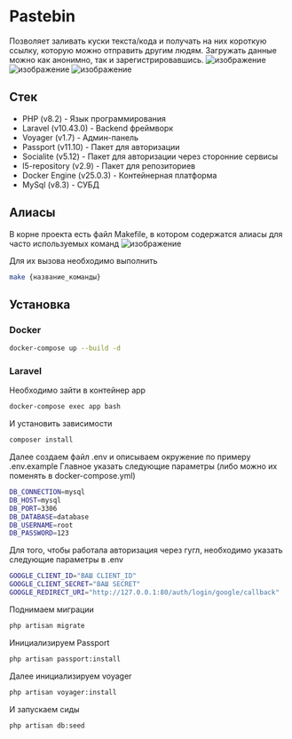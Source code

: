 # Pastebin
Позволяет заливать куски текста/кода и получать на них короткую ссылку, которую можно отправить другим людям. Загружать данные можно как анонимно, так и зарегистрировавшись.
![изображение](https://github.com/Yondu715/pastebin/assets/116293533/cd7246da-2bee-473b-bc65-b49a88103078)
![изображение](https://github.com/Yondu715/pastebin/assets/116293533/43ea732b-41a0-483c-8aa7-2775f13d0c87)
![изображение](https://github.com/Yondu715/pastebin/assets/116293533/826c7abb-9368-4e5e-8cc2-09990f95db4f)

## Стек
- PHP (v8.2) - Язык программирования
- Laravel (v10.43.0) - Backend фреймворк
- Voyager (v1.7) - Админ-панель
- Passport (v11.10) - Пакет для авторизации
- Socialite (v5.12) - Пакет для авторизации через сторонние сервисы
- l5-repository (v2.9) - Пакет для репозиториев
- Docker Engine (v25.0.3) - Контейнерная платформа
- MySql (v8.3) - СУБД

## Алиасы
В корне проекта есть файл Makefile, в котором содержатся алиасы для часто используемых команд
![изображение](https://github.com/Yondu715/pastebin/assets/116293533/9f506c3e-96c5-433b-9030-3993d1460469)

Для их вызова необходимо выполнить
```sh
make {название_команды}
```

## Установка

### Docker
```sh
docker-compose up --build -d
```

### Laravel
Необходимо зайти в контейнер app
```sh
docker-compose exec app bash
```

И установить зависимости
```sh
composer install
```

Далее создаем файл .env и описываем окружение по примеру .env.example
Главное указать следующие параметры (либо можно их поменять в docker-compose.yml)
```sh
DB_CONNECTION=mysql
DB_HOST=mysql
DB_PORT=3306
DB_DATABASE=database
DB_USERNAME=root
DB_PASSWORD=123
```

Для того, чтобы работала авторизация через гугл, необходимо указать следующие параметры в .env
```sh
GOOGLE_CLIENT_ID="ВАШ CLIENT_ID"
GOOGLE_CLIENT_SECRET="ВАШ SECRET"
GOOGLE_REDIRECT_URI="http://127.0.0.1:80/auth/login/google/callback"
```

Поднимаем миграции
```sh
php artisan migrate
```

Инициализируем Passport
```sh
php artisan passport:install
```

Далее инициализируем voyager
```sh
php artisan voyager:install
```

И запускаем сиды
```sh
php artisan db:seed
```
